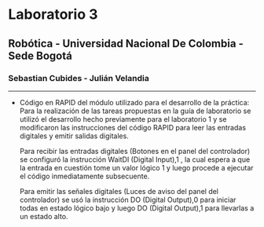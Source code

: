 # Laboratorio 3
## Robótica - Universidad Nacional De Colombia - Sede Bogotá
### Sebastian Cubides - Julián Velandia
***
* Código en RAPID del módulo utilizado para el desarrollo de la práctica:
    Para la realización de las tareas propuestas en la guía de laboratorio se utilizó el desarrollo hecho previamente para el laboratorio 1 y se modificaron las instrucciones del código RAPID para leer las entradas digitales y emitir salidas digitales.
    
    Para recibir las entradas digitales (Botones en el panel del controlador) se configuró la instrucción WaitDI (Digital Input),1 , la cual espera a que la entrada en cuestión tome un valor lógico 1 y luego procede a ejecutar el código inmediatamente subsecuente.
    
    Para emitir las señales digitales (Luces de aviso del panel del controlador) se usó la instrucción DO (Digital Output),0 para iniciar todas en estado lógico bajo y luego DO (Digital Output),1 para llevarlas a un estado alto.